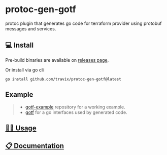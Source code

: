 # protoc-gen-gotf

protoc plugin that generates go code for terraform provider using protobuf messages and services.

## 💻 Install

Pre-build binaries are available on [releases page].

Or install via go cli

```shell
go install github.com/travix/protoc-gen-gotf@latest
```

## Example

> - [gotf-example] repository for a working example.
> - [gotf] for a go interfaces used by generated code.

## [🧑‍💻 Usage][Usage]

## [📋 Documentation][Documentation]

[gotf-example]: https://github.com/travix/gotf-example
[gotf]: https://github.com/travix/gotf
[releases page]: https://github.com/travix/protoc-gen-gotf/releases/latest
[Documentation]: ./docs/README.md
[Usage]: ./docs/usage.md
